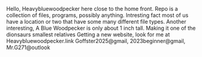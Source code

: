 Hello, Heavybluewoodpecker here close to the home front.
Repo is a collection of files, programs, possibly anything. 
Intresting fact most of us have a location or two that have some many different file types.
Another interesting, A Blue Woodpecker is only about 1 inch tall. Making it one of the dionsaurs smallest relatives
Getting a new website, look for me at Heavybluewoodpecker.link
Goffster2025@gmail, 2023beginner@gmail, Mr.G271@outlook
